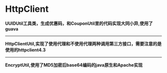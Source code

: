 # HttpClient
**UUIDUtil工具类，生成优惠码，和CouponUtil里的代码实现大同小异,使用了guava**

----------
**HttpClientUtil,实现了使用代理和不使用代理两种调用第三方接口，需要注意的是使用的httpclient4.3**

----------
**EncryptUtil,使用了MD5加密后base64编码的java原生和Apache实现**

